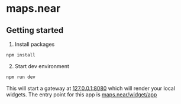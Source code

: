 # maps.near

## Getting started

1. Install packages

```cmd
npm install
```

2. Start dev environment

```cmd
npm run dev
```

This will start a gateway at [127.0.0.1:8080](http://127.0.0.1:8080) which will render your local widgets. The entry point for this app is [maps.near/widget/app](http://127.0.0.1:8080/maps.near/widget/app)
